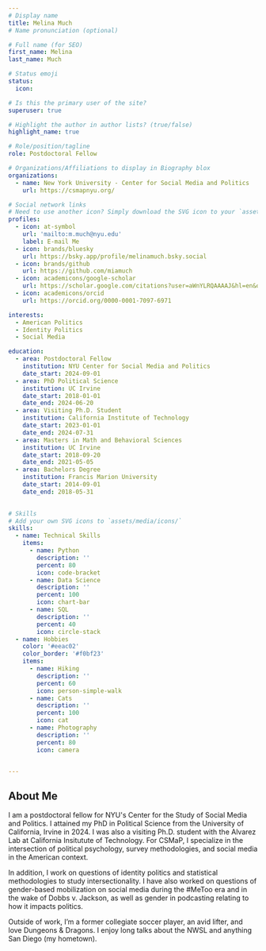 ```yaml
---
# Display name
title: Melina Much
# Name pronunciation (optional)

# Full name (for SEO)
first_name: Melina 
last_name: Much

# Status emoji
status:
  icon: 

# Is this the primary user of the site?
superuser: true

# Highlight the author in author lists? (true/false)
highlight_name: true

# Role/position/tagline
role: Postdoctoral Fellow

# Organizations/Affiliations to display in Biography blox
organizations:
  - name: New York University - Center for Social Media and Politics
    url: https://csmapnyu.org/

# Social network links
# Need to use another icon? Simply download the SVG icon to your `assets/media/icons/` folder.
profiles:
  - icon: at-symbol
    url: 'mailto:m.much@nyu.edu'
    label: E-mail Me
  - icon: brands/bluesky
    url: https://bsky.app/profile/melinamuch.bsky.social
  - icon: brands/github
    url: https://github.com/miamuch
  - icon: academicons/google-scholar
    url: https://scholar.google.com/citations?user=aWnYLRQAAAAJ&hl=en&oi=ao
  - icon: academicons/orcid
    url: https://orcid.org/0000-0001-7097-6971

interests:
  - American Politics
  - Identity Politics
  - Social Media

education:
  - area: Postdoctoral Fellow 
    institution: NYU Center for Social Media and Politics
    date_start: 2024-09-01
  - area: PhD Political Science
    institution: UC Irvine
    date_start: 2018-01-01
    date_end: 2024-06-20
  - area: Visiting Ph.D. Student
    institution: California Institute of Technology
    date_start: 2023-01-01
    date_end: 2024-07-31
  - area: Masters in Math and Behavioral Sciences
    institution: UC Irvine
    date_start: 2018-09-20
    date_end: 2021-05-05
  - area: Bachelors Degree
    institution: Francis Marion University
    date_start: 2014-09-01
    date_end: 2018-05-31
   

# Skills
# Add your own SVG icons to `assets/media/icons/`
skills:
  - name: Technical Skills
    items:
      - name: Python
        description: ''
        percent: 80
        icon: code-bracket
      - name: Data Science
        description: ''
        percent: 100
        icon: chart-bar
      - name: SQL
        description: ''
        percent: 40
        icon: circle-stack
  - name: Hobbies
    color: '#eeac02'
    color_border: '#f0bf23'
    items:
      - name: Hiking
        description: ''
        percent: 60
        icon: person-simple-walk
      - name: Cats
        description: ''
        percent: 100
        icon: cat
      - name: Photography
        description: ''
        percent: 80
        icon: camera


---
```



## About Me

I am a postdoctoral fellow for NYU's Center for the Study of Social Media and Politics. I attained my PhD in Political Science from the University of California, Irvine in 2024. I was also a visiting Ph.D. student with the Alvarez Lab at California Insitutute of Technology. For CSMaP, I specialize in the intersection of political psychology, survey methodologies, and social media in the American context.

In addition, I work on questions of identity politics and statistical methodologies to study intersectionality. I have also worked on questions of gender-based mobilization on social media during the #MeToo era and in the wake of Dobbs v. Jackson, as well as gender in podcasting relating to how it impacts politics.

Outside of work, I’m a former collegiate soccer player, an avid lifter, and love Dungeons & Dragons. I enjoy long talks about the NWSL and anything San Diego (my hometown). 
